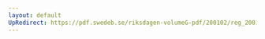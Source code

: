 ```yaml
---
layout: default
UpRedirect: https://pdf.swedeb.se/riksdagen-volumeG-pdf/200102/reg_200102/reg_200102_0041.pdf
---
```

